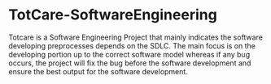 # TotCare-SoftwareEngineering
Totcare is a Software Engineering Project that mainly indicates the software developing preprocesses depends on the SDLC. The main focus is on the developing portion up to the correct software model whereas if any bug occurs, the project will fix the bug before the software development and ensure the best output for the software development.
